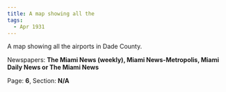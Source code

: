 ```yaml
---  
title: A map showing all the  
tags:  
  - Apr 1931  
---  
```

  
A map showing all the airports in Dade County.  
  
Newspapers: **The Miami News (weekly), Miami News-Metropolis, Miami Daily News or The Miami News**  
  
Page: **6**, Section: **N/A** 
